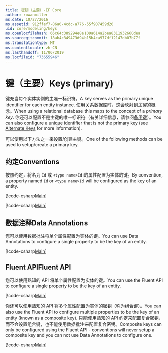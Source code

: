 ```yaml
---
title: 密钥（主要）-EF Core
author: rowanmiller
ms.date: 10/27/2016
ms.assetid: 912ffef7-86a0-4cdc-a776-55f907459d20
uid: core/modeling/keys
ms.openlocfilehash: 66c64c389294e8e109a614a2bea8311932660dea
ms.sourcegitcommit: 18ab4c349473d94b15b4ca977df12147db07b77f
ms.translationtype: MT
ms.contentlocale: zh-CN
ms.lasthandoff: 11/06/2019
ms.locfileid: "73655946"
---
```

# <a name="keys-primary"></a><span data-ttu-id="2d2fb-102">键（主要）</span><span class="sxs-lookup"><span data-stu-id="2d2fb-102">Keys (primary)</span></span>

<span data-ttu-id="2d2fb-103">键充当每个实体实例的主唯一标识符。</span><span class="sxs-lookup"><span data-stu-id="2d2fb-103">A key serves as the primary unique identifier for each entity instance.</span></span> <span data-ttu-id="2d2fb-104">使用关系数据库时，这会映射到*主键*的概念。</span><span class="sxs-lookup"><span data-stu-id="2d2fb-104">When using a relational database this maps to the concept of a *primary key*.</span></span> <span data-ttu-id="2d2fb-105">你还可以配置不是主键的唯一标识符（有关详细信息，请参阅[备用键](alternate-keys.md)）。</span><span class="sxs-lookup"><span data-stu-id="2d2fb-105">You can also configure a unique identifier that is not the primary key (see [Alternate Keys](alternate-keys.md) for more information).</span></span>

<span data-ttu-id="2d2fb-106">可以使用以下方法之一来设置/创建主键。</span><span class="sxs-lookup"><span data-stu-id="2d2fb-106">One of the following methods can be used to setup/create a primary key.</span></span>

## <a name="conventions"></a><span data-ttu-id="2d2fb-107">约定</span><span class="sxs-lookup"><span data-stu-id="2d2fb-107">Conventions</span></span>

<span data-ttu-id="2d2fb-108">按照约定，将名为 `Id` 或 `<type name>Id` 的属性配置为实体的键。</span><span class="sxs-lookup"><span data-stu-id="2d2fb-108">By convention, a property named `Id` or `<type name>Id` will be configured as the key of an entity.</span></span>

[!code-csharp[Main](../../../samples/core/Modeling/Conventions/KeyId.cs?name=KeyId&highlight=3)]

[!code-csharp[Main](../../../samples/core/Modeling/Conventions/KeyTypeNameId.cs?name=KeyIdhighlight=3)]

## <a name="data-annotations"></a><span data-ttu-id="2d2fb-109">数据注释</span><span class="sxs-lookup"><span data-stu-id="2d2fb-109">Data Annotations</span></span>

<span data-ttu-id="2d2fb-110">您可以使用数据批注将单个属性配置为实体的键。</span><span class="sxs-lookup"><span data-stu-id="2d2fb-110">You can use Data Annotations to configure a single property to be the key of an entity.</span></span>

[!code-csharp[Main](../../../samples/core/Modeling/DataAnnotations/KeySingle.cs?highlight=13)]

## <a name="fluent-api"></a><span data-ttu-id="2d2fb-111">Fluent API</span><span class="sxs-lookup"><span data-stu-id="2d2fb-111">Fluent API</span></span>

<span data-ttu-id="2d2fb-112">您可以使用熟知的 API 将单个属性配置为实体的键。</span><span class="sxs-lookup"><span data-stu-id="2d2fb-112">You can use the Fluent API to configure a single property to be the key of an entity.</span></span>

[!code-csharp[Main](../../../samples/core/Modeling/FluentAPI/KeySingle.cs?highlight=11,12)]

<span data-ttu-id="2d2fb-113">你还可以使用熟知的 API 将多个属性配置为实体的密钥（称为组合键）。</span><span class="sxs-lookup"><span data-stu-id="2d2fb-113">You can also use the Fluent API to configure multiple properties to be the key of an entity (known as a composite key).</span></span> <span data-ttu-id="2d2fb-114">只能使用熟知的 API 约定来配置复合密钥，而不会设置组合键，也不能使用数据批注来配置复合密钥。</span><span class="sxs-lookup"><span data-stu-id="2d2fb-114">Composite keys can only be configured using the Fluent API - conventions will never setup a composite key and you can not use Data Annotations to configure one.</span></span>

[!code-csharp[Main](../../../samples/core/Modeling/FluentAPI/KeyComposite.cs?highlight=11,12)]
